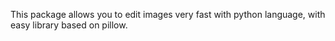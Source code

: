 This package allows you to edit images very fast with python language, with easy library based on pillow.